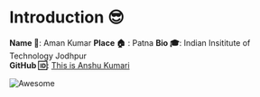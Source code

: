 # Introduction :sunglasses:
**Name :name_badge:**:  Aman Kumar
**Place :house:** : Patna 
**Bio :mortar_board:**: Indian Insititute of Technology Jodhpur  
**GitHub :id:**: [This is Anshu Kumari](https://github.com/Amank1647)  

![Awesome](https://awesome.re/badge.svg)
